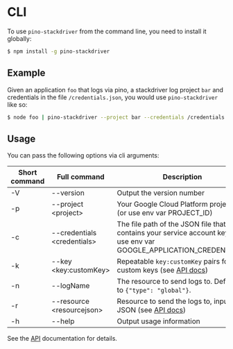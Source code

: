 # CLI

To use `pino-stackdriver` from the command line, you need to install it globally:

```bash
$ npm install -g pino-stackdriver
```

## Example

Given an application `foo` that logs via pino, a stackdriver log project `bar` and credentials in the file `/credentials.json`, you would use `pino-stackdriver` like so:

```bash
$ node foo | pino-stackdriver --project bar --credentials /credentials.json
```

## Usage

You can pass the following options via cli arguments:

| Short command | Full command | Description |
| ------------- | ------------ |-------------|
| -V | --version | Output the version number |
| -p | --project &lt;project&gt; | Your Google Cloud Platform project ID (or use env var PROJECT_ID) |
| -c | --credentials &lt;credentials&gt; | The file path of the JSON file that contains your service account key (or use env var GOOGLE_APPLICATION_CREDENTIALS) |
| -k | --key &lt;key:customKey&gt; | Repeatable `key:customKey` pairs for custom keys (see [API docs](./API.md#keys))
| -n | --logName | The resource to send logs to. Defaults to `{"type": "global"}`.
| -r | --resource &lt;resourcejson&gt; | Resource to send the logs to, input in JSON (see [API docs](./API.md#resource))
| -h | --help | Output usage information |

See the [API](./API.md) documentation for details.
